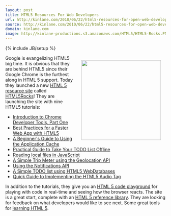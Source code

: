 ```yaml
---
layout: post
title: HTML5 Resources For Web Developers
url: http://kinlane.com/2010/06/22/html5-resources-for-open-web-developers/
source: http://kinlane.com/2010/06/22/html5-resources-for-open-web-developers/
domain: kinlane.com
image: http://kinlane-productions.s3.amazonaws.com/HTML5/HTML5-Rocks.PNG
---
```

{% include JB/setup %}<p><!DOCTYPE html PUBLIC "-//W3C//DTD XHTML 1.0 Transitional//EN"
    "http://www.w3.org/TR/xhtml1/DTD/xhtml1-transitional.dtd">
<html xmlns="http://www.w3.org/1999/xhtml">
  <head>
    <title></title>
  </head>
  <body>
    <img style="padding: 15px;" title="HTML5 Rocks" src="http://kinlane-productions.s3.amazonaws.com/HTML5/HTML5-Rocks.PNG" alt="" width="250" align="right" />Google is evangelizing HTML5 big time.
    It is obvious that they are behind HTML5 since their Google Chrome is the furthest along in HTML 5 support. Today they launched a new <a href=
    "http://blog.chromium.org/2010/06/html5-rocks-resource-for-open-web.html">HTML 5 resource site</a> called <a href="http://www.html5rocks.com/">HTML5Rocks</a>! They are launching the site with
    nine HTML5 tutorials:
    <ul class="mainlist">
      <li>
        <a href="http://www.html5rocks.com/tutorials/developertools/part1/">Introduction to Chrome Developer Tools, Part One</a>
      </li>
      <li>
        <a href="http://www.html5rocks.com/tutorials/speed/quick/">Best Practices for a Faster Web App with HTML5</a>
      </li>
      <li>
        <a href="http://www.html5rocks.com/tutorials/appcache/beginner/">A Beginner's Guide to Using the Application Cache</a>
      </li>
      <li>
        <a href="http://www.html5rocks.com/tutorials/offline/takingappoffline/">Practical Guide to Take Your TODO List Offline</a>
      </li>
      <li>
        <a href="http://www.html5rocks.com/tutorials/file/dndfiles/">Reading local files in JavaScript</a>
      </li>
      <li>
        <a href="http://www.html5rocks.com/tutorials/geolocation/trip_meter/">A Simple Trip Meter using the Geolocation API</a>
      </li>
      <li>
        <a href="http://www.html5rocks.com/tutorials/notifications/quick/">Using the Notifications API</a>
      </li>
      <li>
        <a href="http://www.html5rocks.com/tutorials/webdatabase/todo/">A Simple TODO list using HTML5 WebDatabases</a>
      </li>
      <li>
        <a href="http://www.html5rocks.com/tutorials/audio/quick/">Quick Guide to Implementing the HTML5 Audio Tag</a>
      </li>
    </ul>In addition to the tutorials, they give you an <a href="http://playground.html5rocks.com/">HTML 5 code playground</a> for playing with code in real-time and seeing how the browser reacts.
    The site is a great start, complete with an <a href="http://www.html5rocks.com/resources.html">HTML 5 reference library</a>. They are looking for feedback on what developers would like to see
    next. Some great tools for <a href="http://www.kinlane.com/category/html-5/">learning HTML 5</a>.
  </body>
</html></p>

